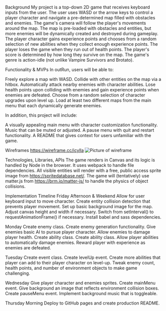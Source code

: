 Background
My project is a top-down 2D game that receives keyboard inputs from the user. The user uses WASD or the arrow keys to control a player character and navigate a pre-determined map filled with obstacles and enemies. The game's camera will follow the player's movements around the map. The map is pre-loaded with obstacles and entities, but more enemies will be dynamically created and destroyed during gameplay. The player character gains experience points and chooses from a random selection of new abilities when they collect enough experience points. The player loses the game when they run out of health points. The player's score is determined by how long they survive on the map. The game's genre is action-idle (not unlike Vampire Survivors and Brotato).


Functionality & MVPs
In outRun, users will be able to:

Freely explore a map with WASD.
Collide with other entities on the map via a hitbox.
Automatically attack nearby enemies with character abilities.
Lose health points upon colliding with enemies and gain experience points when enemies are defeated.
Choose from a random selection of character upgrades upon level up.
Load at least two different maps from the main menu that each dynamically generate enemies.


In addition, this project will include:

A visually appealing main menu with character customization functionality.
Music that can be muted or adjusted.
A pause menu with quit and restart functionality.
A README that gives context for users unfamiliar with the game.


Wireframes
https://wireframe.cc/icylla
![Picture of wireframe](relative%20./wireframe.png?raw=true "Wireframe")


Technologies, Libraries, APIs
The game renders in Canvas and its logic is handled by Node in the browser. It uses webpack to handle file dependencies. All visible entities will render with a free, public access sprite image from https://spritedatabase.net/. The game will (tentatively) use matter.js from https://brm.io/matter-js/ to handle the physics of object collisions.

Implementation Timeline
Friday Afternoon & Weekend
Allow for user keyboard input to move character. Create entity collision detection that prevents player movement. Set up basic background image for the map. Adjust canvas height and width if necessary. Switch from setInterval() to requestAnimationFrame() if necessary. Install babel and sass dependencies.

Monday
Create enemy class. Create enemy generation functionality. Give enemies basic AI to pursue player character. Allow enemies to damage player health. Create ability class. Create ability class. Allow player abilities to automatically damage enemies. Reward player with experience as enemies are defeated.

Tuesday
Create event class. Create levelUp event. Create more abilities that player can add to their player character on level-up. Tweak enemy count, health points, and number of environment objects to make game challenging.

Wednesday
Give player character and enemies sprites. Create mainMenu event. Give background an image that reflects environment collision boxes. Create pauseMenu event. Implement background music that is toggleable.

Thursday Morning
Deploy to GitHub pages and create production README.